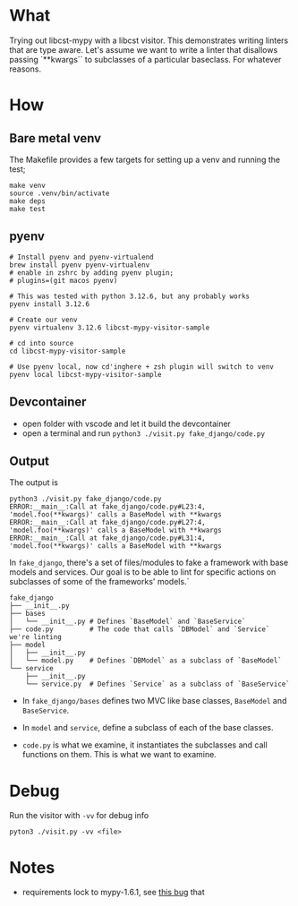 # What

Trying out libcst-mypy with a libcst visitor. This demonstrates
writing linters that are type aware. Let's assume we want to write a
linter that disallows passing `**kwargs`` to subclasses of a
particular baseclass. For whatever reasons.

# How

## Bare metal venv

The Makefile provides a few targets for setting up a venv and running the test;

```
make venv
source .venv/bin/activate
make deps
make test
```

## pyenv

```
# Install pyenv and pyenv-virtualend
brew install pyenv pyenv-virtualenv
# enable in zshrc by adding pyenv plugin;
# plugins=(git macos pyenv)

# This was tested with python 3.12.6, but any probably works
pyenv install 3.12.6

# Create our venv
pyenv virtualenv 3.12.6 libcst-mypy-visitor-sample

# cd into source
cd libcst-mypy-visitor-sample

# Use pyenv local, now cd'inghere + zsh plugin will switch to venv
pyenv local libcst-mypy-visitor-sample
```

## Devcontainer

* open folder with vscode and let it build the devcontainer
* open a terminal and run `python3 ./visit.py fake_django/code.py`

## Output

The output is
```
python3 ./visit.py fake_django/code.py
ERROR:__main__:Call at fake_django/code.py#L23:4, 'model.foo(**kwargs)' calls a BaseModel with **kwargs
ERROR:__main__:Call at fake_django/code.py#L27:4, 'model.foo(**kwargs)' calls a BaseModel with **kwargs
ERROR:__main__:Call at fake_django/code.py#L31:4, 'model.foo(**kwargs)' calls a BaseModel with **kwargs
```

In `fake_django`, there's a set of files/modules to fake a framework
with base models and services. Our goal is to be able to lint for
specific actions on subclasses of some of the frameworks' models.`

```
fake_django
├── __init__.py
├── bases
│   └── __init__.py # Defines `BaseModel` and `BaseService`
├── code.py         # The code that calls `DBModel` and `Service` we're linting
├── model
│   ├── __init__.py
│   └── model.py    # Defines `DBModel` as a subclass of `BaseModel`
└── service
    ├── __init__.py
    └── service.py  # Defines `Service` as a subclass of `BaseService`
```

* In `fake_django/bases` defines two MVC like base classes, `BaseModel`
  and `BaseService`.

* In `model` and `service`, define a subclass of each of the base classes.

* `code.py` is what we examine, it instantiates the subclasses and
  call functions on them. This is what we want to examine.

# Debug

Run the visitor with `-vv` for debug info

```
pyton3 ./visit.py -vv <file>
```

# Notes

* requirements lock to mypy-1.6.1, see [this bug](https://github.com/dosisod/refurb/issues/305) that
